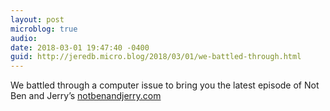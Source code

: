 ```yaml
---
layout: post
microblog: true
audio: 
date: 2018-03-01 19:47:40 -0400
guid: http://jeredb.micro.blog/2018/03/01/we-battled-through.html
---
```

We battled through a computer issue to bring you the latest episode of Not Ben and Jerry’s [notbenandjerry.com](http://notbenandjerry.com/9)
